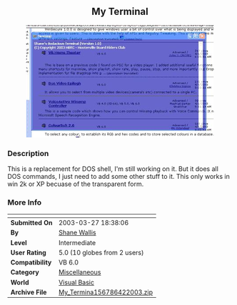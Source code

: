 ﻿<div align="center">

## My Terminal

<img src="PIC20034279196652.JPG">
</div>

### Description

This is a replacement for DOS shell, I'm still working on it. But it does all DOS commands, I just need to add some other stuff to it. This only works in win 2k or XP becuase of the transparent form.
 
### More Info
 


<span>             |<span>
---                |---
**Submitted On**   |2003-03-27 18:38:06
**By**             |[Shane Wallis](https://github.com/Planet-Source-Code/PSCIndex/blob/master/ByAuthor/shane-wallis.md)
**Level**          |Intermediate
**User Rating**    |5.0 (10 globes from 2 users)
**Compatibility**  |VB 6\.0
**Category**       |[Miscellaneous](https://github.com/Planet-Source-Code/PSCIndex/blob/master/ByCategory/miscellaneous__1-1.md)
**World**          |[Visual Basic](https://github.com/Planet-Source-Code/PSCIndex/blob/master/ByWorld/visual-basic.md)
**Archive File**   |[My\_Termina156786422003\.zip](https://github.com/Planet-Source-Code/shane-wallis-my-terminal__1-44427/archive/master.zip)








